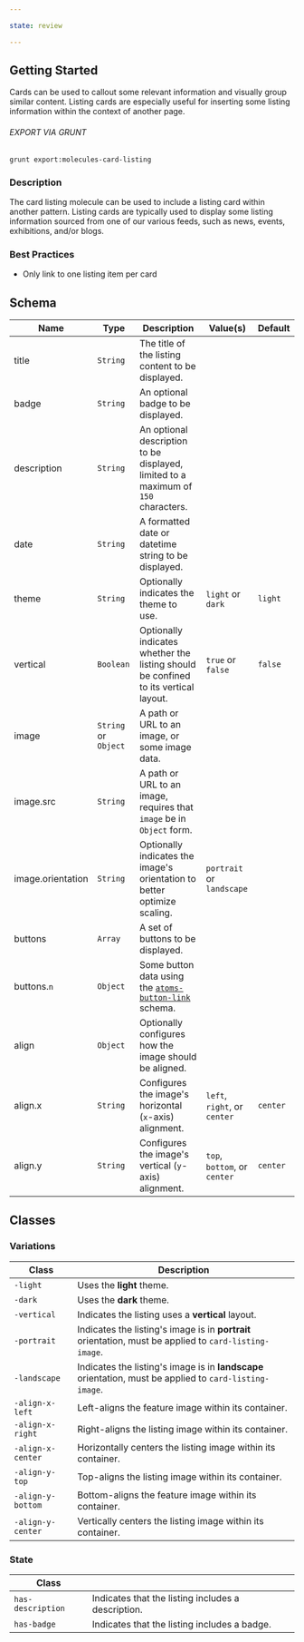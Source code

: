 ```yaml
---

state: review

---
```


## Getting Started

Cards can be used to callout some relevant information and visually group similar content. Listing cards are especially useful for inserting some listing information within the context of another page.

###### EXPORT VIA GRUNT

```
grunt export:molecules-card-listing
```


### Description

The card listing molecule can be used to include a listing card within another pattern. Listing cards are typically used to display some listing information sourced from one of our various feeds, such as news, events, exhibitions, and/or blogs.


### Best Practices

- Only link to one listing item per card


## Schema

| Name            | Type      | Description                                                                       | Value(s)                          | Default   |
|-----------------|-----------|-----------------------------------------------------------------------------------|-----------------------------------|-----------|
| title           | `String`  | The title of the listing content to be displayed.                                 |                                   |           |
| badge           | `String`  | An optional badge to be displayed.                                                |                                   |           |
| description     | `String`  | An optional description to be displayed, limited to a maximum of `150` characters.|                                   |           |
| date            | `String`  | A formatted date or datetime string to be displayed.                              |                                   |           |
| theme           | `String`  | Optionally indicates the theme to use.                                            | `light` or `dark`                 | `light`   |
| vertical        | `Boolean` | Optionally indicates whether the listing should be confined to its vertical layout.  | `true` or `false`              | `false`   |
| image           | `String` or `Object` | A path or URL to an image, or some image data.                         |                                   |           |
| image.src       | `String`  | A path or URL to an image, requires that `image` be in `Object` form.             |                                   |           |
| image.orientation | `String`  | Optionally indicates the image's orientation to better optimize scaling.        | `portrait` or `landscape`         |           |
| buttons         | `Array`   | A set of buttons to be displayed.                                                 |                                   |           |
| buttons.`n`     | `Object`  | Some button data using the [`atoms-button-link`][atoms-button-link] schema.       |                                   |           |
| align           | `Object`  | Optionally configures how the image should be aligned.                            |                                   |           |
| align.x         | `String`  | Configures the image's horizontal (`x`-axis) alignment.                           | `left`, `right`, or `center`      | `center`  |
| align.y         | `String`  | Configures the image's vertical (`y`-axis) alignment.                             | `top`, `bottom`, or `center`      | `center`  |


## Classes

### Variations

| Class               | Description                                                                                             |
|---------------------|---------------------------------------------------------------------------------------------------------|
| `-light`            | Uses the **light** theme.                                                                               |
| `-dark`             | Uses the **dark** theme.                                                                                |
| `-vertical`         | Indicates the listing uses a **vertical** layout.                                                       |
| `-portrait`         | Indicates the listing's image is in **portrait** orientation, must be applied to `card-listing-image`.  |
| `-landscape`        | Indicates the listing's image is in **landscape** orientation, must be applied to `card-listing-image`. |
| `-align-x-left`     | Left-aligns the feature image within its container.                                                     |
| `-align-x-right`    | Right-aligns the listing image within its container.                                                    |
| `-align-x-center`   | Horizontally centers the listing image within its container.                                            |
| `-align-y-top`      | Top-aligns the listing image within its container.                                                      |
| `-align-y-bottom`   | Bottom-aligns the feature image within its container.                                                   |
| `-align-y-center`   | Vertically centers the listing image within its container.                                              |

### State

| Class             |                                                                 |
|-------------------|-----------------------------------------------------------------|
| `has-description` | Indicates that the listing includes a description.              |
| `has-badge`       | Indicates that the listing includes a badge.                    |


[atoms-button-link]: /patterns/20-atoms-buttons-01-button-link/20-atoms-buttons-01-button-link.html
